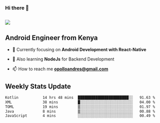 ### Hi there 👋
<h2 align="left"><img src="https://readme-typing-svg.herokuapp.com?color=000000&lines=I'm+Andrew+Opollo😊;Welcome+to+my+Github😜"> </h2>

## Android Engineer from Kenya


- 🌱 Currently focusing on **Android Development with React-Native**

- 🔭 Also learning **NodeJs** for Backend Development

- 📫 How to reach me **opolloandres@gmail.com**


## Weekly Stats Update
<!--START_SECTION:waka-->

```txt
Kotlin           14 hrs 48 mins  ███████████████████████░░   91.63 %
XML              38 mins         █░░░░░░░░░░░░░░░░░░░░░░░░   04.00 %
TOML             19 mins         ▒░░░░░░░░░░░░░░░░░░░░░░░░   01.97 %
Java             8 mins          ▒░░░░░░░░░░░░░░░░░░░░░░░░   00.88 %
JavaScript       4 mins          ░░░░░░░░░░░░░░░░░░░░░░░░░   00.49 %
```

<!--END_SECTION:waka-->



